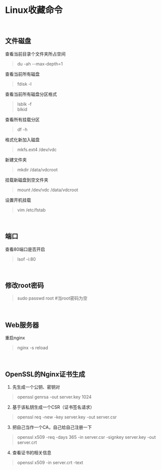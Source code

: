 # Linux收藏命令 #

<br>

## 文件磁盘 ##

查看当前目录个文件夹所占空间  
> du -ah --max-depth=1  

查看当前所有磁盘  
> fdisk -l  

查看当前所有磁盘分区格式  
> lsblk -f  
> blkid  

查看所有挂载分区  
> df -h  

格式化新加入磁盘  
> mkfs.ext4 /dev/vdc  

新建文件夹  
> mkdir /data/vdcroot  

挂载新磁盘到空文件夹  
> mount /dev/vdc /data/vdcroot  

设置开机挂载  
> vim /etc/fstab  

<br>

## 端口 ##

查看80端口是否开启  
> lsof -i:80  

<br>

## 修改root密码 ##

> sudo passwd root #当root密码为空  

<br>

## Web服务器 ##

重启nginx  
> nginx -s reload

<br>

## OpenSSL的Nginx证书生成 ##

1. 先生成一个公钥、密钥对  
> openssl genrsa -out server.key 1024  

2. 基于该私钥生成一个CSR（证书签名请求）  
> openssl req -new -key server.key -out server.csr  

3. 把自己当作一个CA，自己给自己注册一下  
> openssl x509 -req -days 365 -in server.csr -signkey server.key -out server.crt  

4. 查看证书的相关信息  
> openssl x509 -in server.crt -text  
